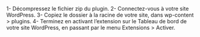 1- Décompressez le fichier zip du plugin.
2- Connectez-vous à votre site WordPress.
3- Copiez le dossier à la racine de votre site, dans wp-content > plugins.
4- Terminez en activant l’extension sur le Tableau de bord de votre site WordPress, en passant par le menu Extensions > Activer.
